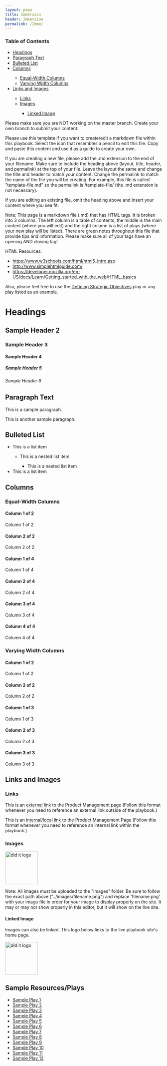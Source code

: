 ```yaml
---
layout: page
title: Immersion
header: Immersion
permalink: /Imme/
---
```

<div class="row">
<!-- START OF LEFT COLUMN -->
 <div class="col-md-3">
    <div class="toc">
    <h3>Table of Contents</h3>
    <ul>
    <li><a href="#headings">Headings</a></li>
    <li><a href="#paragraph">Paragraph Text</a></li>
     <li><a href="#list">Bulleted List</a></li>
     <li><a href="#columns">Columns</a></li>
      <ul>
      <li><a href="#equalcolumns">Equal-Width Columns</a></li>
      <li><a href="#varyingcolumns">Varying Width Columns</a></li>
      </ul>
     <li><a href="#linksandimages">Links and Images</a></li>
     <ul>
     <li><a href="#links">Links</a></li>
     <li><a href="#images">Images</a></li>
     <ul>
     <li><a href="#linkedimage">Linked Image</a></li>
     </ul>
    </ul>
    </ul>
    </div> 
  </div>
  <!-- END OF LEFT COLUMN -->

  <!-- START OF MIDDLE COLUMN -->
  <!-- Edit the information BELOW this line to add your play -->
<div class="col-md-6">
    <p> Please make sure you are NOT working on the master branch. Create your own branch to submit your content.</p>
<p> Please use this template if you want to create/edit a markdown file within this playbook. Select the icon that resembles a pencil to edit this file. Copy and paste this content and use it as a guide to create your own.</p>
<p> If you are creating a new file, please add the .md extension to the end of your filename. Make sure to include the heading above (layout, title, header, and permalink) at the top of your file. Leave the layout the same and change the title and header to match your content. Change the permalink to match the name of the file you will be creating. For example, this file is called "template-file.md" so the permalink is /template-file/ (the .md extension is not necessary). </p>

<p>If you are editing an existing file, omit the heading above and insert your content where you see fit.</p>

<p>Note: This page is a markdown file (.md) that has HTML tags. It is broken into 3 columns. The left column is a table of contents, the middle is the main content (where you will edit) and the right column is a list of plays (where your new play will be listed). There are green notes throughout this file that provide tips and information.  Please make sure all of your tags have an opening AND closing tag! <!-- ex: <h1> </h1> -->
</p>

<p>HTML Resources:
<ul>
<li><a href="https://www.w3schools.com/html/html5_intro.asp">https://www.w3schools.com/html/html5_intro.asp</a></li>
<li><a href="http://www.simplehtmlguide.com/">http://www.simplehtmlguide.com/</a></li>
<li><a href="https://developer.mozilla.org/en-US/docs/Learn/Getting_started_with_the_web/HTML_basics">https://developer.mozilla.org/en-US/docs/Learn/Getting_started_with_the_web/HTML_basics</a></li>
</ul>
</p>

<p>Also, please feel free to use the <a href="{{ site.baseurl }}/strategic-objectives">Defining Strategic Objectives</a> play or any play listed as an example. </p>

<div class="dropdown-divider"></div>

<h1 class="headings" id="headings">Headings</h1>
<h2>Sample Header 2</h2>
<h3>Sample Header 3</h3>
<h4>Sample Header 4</h4>
<h5>Sample Header 5</h5>
<h6>Sample Header 6</h6>

<div class="dropdown-divider"></div>


<h2 class="paragraph" id="paragraph">Paragraph Text</h2>
<p>This is a sample paragraph.</p>
<p>This is another sample paragraph.</p>

<div class="dropdown-divider"></div>


<h2 class="list" id="list">Bulleted List</h2>
<ul>
  <li>This is a list item</li>
  <ul><li>This is a nested list item</li></ul>
  <ul><ul><li>This is a nested list item</li></ul></ul>
  <li>This is a list item</li>
</ul>

<div class="dropdown-divider"></div>
<h2 id="columns" class="columns">Columns</h2>
<h3 id="equalcolumns" class="equalcolumns">Equal-Width Columns</h3>
<div class="row"> 
<!-- Note: There are a total of 12 possible columns per row.
All column classes in a row should equal 12. This row has two columns with a width of 6. -->
<div class="col-md-6">
<h4>Column 1 of 2</h4>
<p>Column 1 of 2</p>
</div>
<div class="col-md-6">
<h4>Column 2 of 2</h4>
<p>Column 2 of 2</p>
</div>
</div>


<div class="row">
<div class="col-md-3">
<h4>Column 1 of 4</h4>
<p>Column 1 of 4</p>
</div>
<div class="col-md-3">
<h4>Column 2 of 4</h4>
<p>Column 2 of 4</p>
</div>
<div class="col-md-3">
<h4>Column 3 of 4</h4>
<p>Column 3 of 4</p>
</div>
<div class="col-md-3">
<h4>Column 4 of 4</h4>
<p>Column 4 of 4</p>
</div>
</div>

<h3 id="varyingcolumns" class="varyingcolumns">Varying Width Columns</h3>
<div class="row"> 
<!-- Note: There are a total of 12 possible columns per row.
All column classes in a row should equal 12. This row has two columns with a width of 6. -->
<div class="col-md-4">
<h4>Column 1 of 2</h4>
<p>Column 1 of 2</p>
</div>
<div class="col-md-8">
<h4>Column 2 of 2</h4>
<p>Column 2 of 2</p>
</div>
</div>

<div class="row">
<div class="col-md-3">
<h4>Column 1 of 3</h4>
<p>Column 1 of 3</p>
</div>
<div class="col-md-4">
<h4>Column 2 of 3</h4>
<p>Column 2 of 3</p>
</div>
<div class="col-md-5">
<h4>Column 3 of 3</h4>
<p>Column 3 of 3</p>
</div>
</div>


<div class="dropdown-divider"></div>

<div class="linksandimages" id="linksandimages">
<h2>Links and Images</h2>

<h3 class="links" id="links">Links</h3>
<p>This is an <a href="https://pages.git.uscis.dhs.gov/USCIS/didit_playbook/product-management/">external link</a> to the Product Management page (Follow this format whenever you need to reference an external link outside of the playbook.)
</p>

<p>This is an <a href="{{ site.baseurl }}/product-management">internal/local link</a> to the Product Management Page (Follow this format whenever you need to reference an internal link within the playbook.)
</p>

<h3 class="images" id="images">Images</h3>
<img src="../images/didit_logo.png" alt="did it logo" width="104"/>
<p>Note: All images must be uploaded to the "images" folder. Be sure to follow the exact path above ("../images/filename.png") and replace 'filename.png' with your image file in order for your image to display properly on the site. It may or may not show properly in this editor, but it will show on the live site.</p>

<h4 class="linkedimage" id="linkedimage">Linked Image</h4>
<p>Images can also be linked. This logo below links to the live playbook site's home page.</p>
<a href="https://pages.git.uscis.dhs.gov/USCIS/didit_playbook/">
<img src="../images/didit_logo.png" alt="did it logo" width="104"/>
</a>
</div>
</div>
<!-- Edit the information ABOVE this line to add your play -->
  <!-- END OF MIDDLE COLUMN -->

  <!-- START OF RIGHT COLUMN -->
<div class="col-md-3">
<div class="sideLinks">
    <h2>Sample Resources/Plays</h2>
    <ul>
    <li><a href="#">Sample Play 1</a></li>
     <li><a href="#">Sample Play 2</a></li>
     <li><a href="#">Sample Play 3</a></li>
     <li><a href="#">Sample Play 4</a></li>
     <li><a href="#">Sample Play 5</a></li>
     <li><a href="#">Sample Play 6</a></li>
     <li><a href="#">Sample Play 7</a></li>
     <li><a href="#">Sample Play 8</a></li>
     <li><a href="#">Sample Play 9</a></li>
     <li><a href="#">Sample Play 10</a></li>
     <li><a href="#">Sample Play 11</a></li>
     <li><a href="#">Sample Play 12</a></li>
    </ul>
    </div>
</div>
   <!-- END OF RIGHT COLUMN -->

</div>
